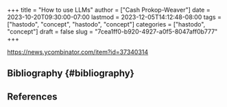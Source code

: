 +++
title = "How to use LLMs"
author = ["Cash Prokop-Weaver"]
date = 2023-10-20T09:30:00-07:00
lastmod = 2023-12-05T14:12:48-08:00
tags = ["hastodo", "concept", "hastodo", "concept"]
categories = ["hastodo", "concept"]
draft = false
slug = "7cea1ff0-b920-4927-a0f5-8047aff0b777"
+++

<https://news.ycombinator.com/item?id=37340314>


## Bibliography {#bibliography}

## References

<style>.csl-entry{text-indent: -1.5em; margin-left: 1.5em;}</style><div class="csl-bib-body">
</div>

